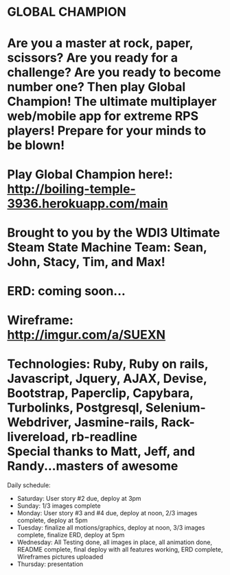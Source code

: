 GLOBAL CHAMPION
==================
Are you a master at rock, paper, scissors? Are you ready for a challenge? Are you ready to become number one? Then play Global Champion! The ultimate multiplayer web/mobile app for extreme RPS players! Prepare for your minds to be blown!
<br>
<br>
Play Global Champion here!: http://boiling-temple-3936.herokuapp.com/main
<br>
<br>
Brought to you by the WDI3 Ultimate Steam State Machine Team: Sean, John, Stacy, Tim, and Max!
<br>
<br>
ERD: coming soon...
<br>
<br>
Wireframe: http://imgur.com/a/SUEXN
<br>
<br>
Technologies:
Ruby,
Ruby on rails,
Javascript,
Jquery,
AJAX,
Devise,
Bootstrap,
Paperclip,
Capybara,
Turbolinks,
Postgresql, 
Selenium-Webdriver,
Jasmine-rails,
Rack-livereload,
rb-readline
<br>
Special thanks to Matt, Jeff, and Randy...masters of awesome
<br>
==================
Daily schedule:
* Saturday: User story #2 due, deploy at 3pm  
* Sunday: 1/3 images complete
* Monday: User story #3 and #4 due, deploy at noon, 2/3 images complete, deploy at 5pm
* Tuesday: finalize all motions/graphics, deploy at noon, 3/3 images complete, finalize ERD, deploy at 5pm
* Wednesday: All Testing done,  all images in place, all animation done, README complete, final deploy with all features working, ERD complete, Wireframes pictures uploaded
* Thursday: presentation 

